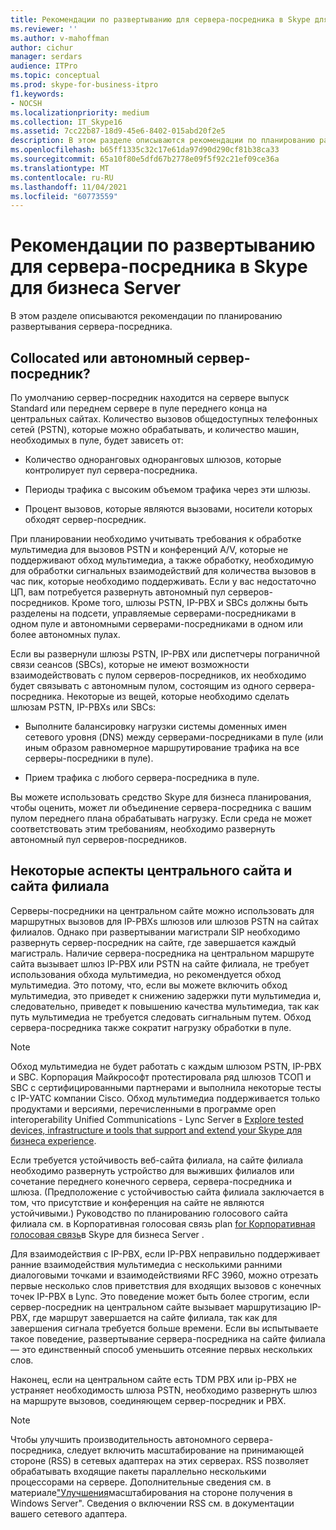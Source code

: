 ```yaml
---
title: Рекомендации по развертыванию для сервера-посредника в Skype для бизнеса Server
ms.reviewer: ''
ms.author: v-mahoffman
author: cichur
manager: serdars
audience: ITPro
ms.topic: conceptual
ms.prod: skype-for-business-itpro
f1.keywords:
- NOCSH
ms.localizationpriority: medium
ms.collection: IT_Skype16
ms.assetid: 7cc22b87-18d9-45e6-8402-015abd20f2e5
description: В этом разделе описываются рекомендации по планированию развертывания сервера-посредника.
ms.openlocfilehash: b65ff1335c32c17e61da97d90d290cf81b38ca33
ms.sourcegitcommit: 65a10f80e5dfd67b2778e09f5f92c21ef09ce36a
ms.translationtype: MT
ms.contentlocale: ru-RU
ms.lasthandoff: 11/04/2021
ms.locfileid: "60773559"
---
```

# <a name="deployment-guidelines-for-mediation-server-in-skype-for-business-server"></a>Рекомендации по развертыванию для сервера-посредника в Skype для бизнеса Server
 
В этом разделе описываются рекомендации по планированию развертывания сервера-посредника.
  
## <a name="collocated-or-stand-alone-mediation-server"></a>Collocated или автономный сервер-посредник?

По умолчанию сервер-посредник находится на сервере выпуск Standard или переднем сервере в пуле переднего конца на центральных сайтах. Количество вызовов общедоступных телефонных сетей (PSTN), которые можно обрабатывать, и количество машин, необходимых в пуле, будет зависеть от:
  
- Количество одноранговых одноранговых шлюзов, которые контролирует пул сервера-посредника.
    
- Периоды трафика с высоким объемом трафика через эти шлюзы.
    
- Процент вызовов, которые являются вызовами, носители которых обходят сервер-посредник.
    
При планировании необходимо учитывать требования к обработке мультимедиа для вызовов PSTN и конференций A/V, которые не поддерживают обход мультимедиа, а также обработку, необходимую для обработки сигнальных взаимодействий для количества вызовов в час пик, которые необходимо поддерживать. Если у вас недостаточно ЦП, вам потребуется развернуть автономный пул серверов-посредников. Кроме того, шлюзы PSTN, IP-PBX и SBCs должны быть разделены на подсети, управляемые серверами-посредниками в одном пуле и автономными серверами-посредниками в одном или более автономных пулах.
  
Если вы развернули шлюзы PSTN, IP-PBX или диспетчеры пограничной связи сеансов (SBCs), которые не имеют возможности взаимодействовать с пулом серверов-посредников, их необходимо будет связывать с автономным пулом, состоящим из одного сервера-посредника. Некоторые из вещей, которые необходимо сделать шлюзам PSTN, IP-PBXs или SBCs:
  
- Выполните балансировку нагрузки системы доменных имен сетевого уровня (DNS) между серверами-посредниками в пуле (или иным образом равномерное маршрутирование трафика на все серверы-посредники в пуле).
    
- Прием трафика с любого сервера-посредника в пуле.
    
Вы можете использовать средство Skype для бизнеса планирования, чтобы оценить, может ли объединение сервера-посредника с вашим пулом переднего плана обрабатывать нагрузку. Если среда не может соответствовать этим требованиям, необходимо развернуть автономный пул серверов-посредников.
  
## <a name="central-site-and-branch-site-considerations"></a>Некоторые аспекты центрального сайта и сайта филиала

 Серверы-посредники на центральном сайте можно использовать для маршрутных вызовов для IP-PBXs шлюзов или шлюзов PSTN на сайтах филиалов. Однако при развертывании магистрали SIP необходимо развернуть сервер-посредник на сайте, где завершается каждый магистраль. Наличие сервера-посредника на центральном маршруте сайта вызывает шлюз IP-PBX или PSTN на сайте филиала, не требует использования обхода мультимедиа, но рекомендуется обход мультимедиа. Это потому, что, если вы можете включить обход мультимедиа, это приведет к снижению задержки пути мультимедиа и, следовательно, приведет к повышению качества мультимедиа, так как путь мультимедиа не требуется следовать сигнальным путем. Обход сервера-посредника также сократит нагрузку обработки в пуле.
  
> [!NOTE]
> Обход мультимедиа не будет работать с каждым шлюзом PSTN, IP-PBX и SBC. Корпорация Майкрософт протестировала ряд шлюзов ТСОП и SBC с сертифицированными партнерами и выполнила некоторые тесты с IP-УАТС компании Cisco. Обход мультимедиа поддерживается только продуктами и версиями, перечисленными в программе open interoperability Unified Communications - Lync Server в [Explore tested devices, infrastructure и tools that support and extend your Skype для бизнеса experience](http://partnersolutions.skypeforbusiness.com/solutionscatalog). 
  
Если требуется устойчивость веб-сайта филиала, на сайте филиала необходимо развернуть устройство для выживших филиалов или сочетание переднего конечного сервера, сервера-посредника и шлюза. (Предположение с устойчивостью сайта филиала заключается в том, что присутствие и конференция на сайте не являются устойчивыми.) Руководство по планированию голосового сайта филиала см. в Корпоративная голосовая связь plan [for Корпоративная голосовая связь](../enterprise-voice-solution/enterprise-voice-resiliency.md)в Skype для бизнеса Server .
  
Для взаимодействия с IP-PBX, если IP-PBX неправильно поддерживает ранние взаимодействия мультимедиа с несколькими ранними диалоговыми точками и взаимодействиями RFC 3960, можно отрезать первые несколько слов приветствия для входящих вызовов с конечных точек IP-PBX в Lync. Это поведение может быть более строгим, если сервер-посредник на центральном сайте вызывает маршрутизацию IP-PBX, где маршрут завершается на сайте филиала, так как для завершения сигнала требуется больше времени. Если вы испытываете такое поведение, развертывание сервера-посредника на сайте филиала — это единственный способ уменьшить отсеяние первых нескольких слов.
  
Наконец, если на центральном сайте есть TDM PBX или ip-PBX не устраняет необходимость шлюза PSTN, необходимо развернуть шлюз на маршруте вызовов, соединяющем сервер-посредник и PBX.
  
> [!NOTE]
> Чтобы улучшить производительность автономного сервера-посредника, следует включить масштабирование на принимающей стороне (RSS) в сетевых адаптерах на этих серверах. RSS позволяет обрабатывать входящие пакеты параллельно несколькими процессорами на сервере. Дополнительные сведения см. в материале["Улучшения](/previous-versions/windows/it-pro/windows-server-2012-R2-and-2012/hh997036(v=ws.11))масштабирования на стороне получения в Windows Server". Сведения о включении RSS см. в документации вашего сетевого адаптера. 
